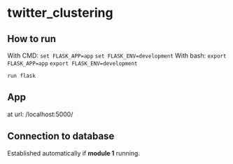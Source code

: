 # twitter_clustering

## How to run
With CMD:
`set FLASK_APP=app`
`set FLASK_ENV=development`
With bash:
`export FLASK_APP=app`
`export FLASK_ENV=development`

`run flask`

## App
 at url: /localhost:5000/

## Connection to database
Established automatically if **module 1** running.